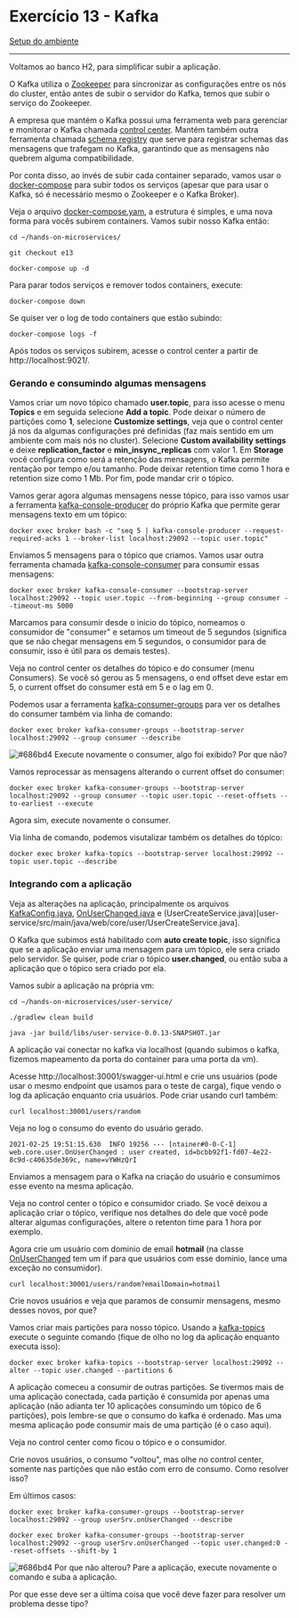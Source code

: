 # Exercício 13 - Kafka
[Setup do ambiente](https://github.com/luizroos/hands-on-microservices)

---

Voltamos ao banco H2, para simplificar subir a aplicação. 


O Kafka utiliza o [Zookeeper](https://zookeeper.apache.org/) para sincronizar as configurações entre os nós do cluster, então antes de subir o servidor do Kafka, temos que subir o serviço do Zookeeper.

A empresa que mantém o Kafka possui uma ferramenta web para gerenciar e monitorar o Kafka chamada [control center](https://docs.confluent.io/platform/current/control-center/index.html). Mantém também outra ferramenta chamada [schema registry](https://docs.confluent.io/platform/current/control-center/index.html) que serve para registrar schemas das mensagens que trafegam no Kafka, garantindo que as mensagens não quebrem alguma compatibilidade.

Por conta disso, ao invés de subir cada container separado, vamos usar o [docker-compose](https://docs.docker.com/compose/) para subir todos os serviços (apesar que para usar o Kafka, só é necessário mesmo o Zookeeper e o Kafka Broker).

Veja o arquivo [docker-compose.yam](docker-compose.yml), a estrutura é simples, e uma nova forma para vocês subirem containers. Vamos subir nosso Kafka então:

```console
cd ~/hands-on-microservices/

git checkout e13

docker-compose up -d
```

Para parar todos serviços e remover todos containers, execute:

```console
docker-compose down
```

Se quiser ver o log de todo containers que estão subindo:

```console
docker-compose logs -f
```

Após todos os serviços subirem, acesse o control center a partir de http://localhost:9021/.

### Gerando e consumindo algumas mensagens

Vamos criar um novo tópico chamado **user.topic**, para isso acesse o menu **Topics** e em seguida selecione **Add a topic**. Pode deixar o número de partições como **1**, selecione **Customize settings**, veja que o control center já nos da algumas configurações pré definidas (faz mais sentido em um ambiente com mais nós no cluster). Selecione **Custom availability settings** e deixe **replication_factor** e **min_insync_replicas** com valor 1. Em **Storage** você configura como será a retenção das mensagens, o Kafka permite rentação por tempo e/ou tamanho. Pode deixar retention time como 1 hora e retention size como 1 Mb. Por fim, pode mandar crir o tópico.

Vamos gerar agora algumas mensagens nesse tópico, para isso vamos usar a ferramenta [kafka-console-producer](https://docs.cloudera.com/documentation/kafka/latest/topics/kafka_command_line.html) do próprio Kafka que permite gerar mensagens texto em um tópico: 

```console
docker exec broker bash -c "seq 5 | kafka-console-producer --request-required-acks 1 --broker-list localhost:29092 --topic user.topic"
```

Enviamos 5 mensagens para o tópico que criamos. Vamos usar outra ferramenta chamada [kafka-console-consumer](https://docs.cloudera.com/documentation/kafka/latest/topics/kafka_command_line.html) para consumir essas mensagens:

```console
docker exec broker kafka-console-consumer --bootstrap-server localhost:29092 --topic user.topic --from-beginning --group consumer --timeout-ms 5000
```

Marcamos para consumir desde o inicio do tópico, nomeamos o consumidor de "consumer" e setamos um timeout de 5 segundos (significa que se não chegar mensagens em 5 segundos, o consumidor para de consumir, isso é útil para os demais testes). 

Veja no control center os detalhes do tópico e do consumer (menu Consumers). Se você só gerou as 5 mensagens, o end offset deve estar em 5, o current offset do consumer está em 5 e o lag em 0.

Podemos usar a ferramenta [kafka-consumer-groups](https://docs.cloudera.com/documentation/kafka/latest/topics/kafka_command_line.html) para ver os detalhes do consumer também via linha de comando:

```console
docker exec broker kafka-consumer-groups --bootstrap-server localhost:29092 --group consumer --describe
```

![#686bd4](https://via.placeholder.com/10/686bd4?text=+) Execute novamente o consumer, algo foi exibido? Por que não?

Vamos reprocessar as mensagens alterando o current offset do consumer:

```console
docker exec broker kafka-consumer-groups --bootstrap-server localhost:29092 --group consumer --topic user.topic --reset-offsets --to-earliest --execute
```

Agora sim, execute novamente o consumer.
 
Via linha de comando, podemos visutalizar também os detalhes do tópico: 

```console
docker exec broker kafka-topics --bootstrap-server localhost:29092 --topic user.topic --describe
```

### Integrando com a aplicação

Veja as alterações na aplicação, principalmente os arquivos [KafkaConfig.java](user-service/src/main/java/web/KafkaConfig.java), [OnUserChanged.java](user-service/src/main/java/web/core/user/OnUserChanged.java) e (UserCreateService.java)[user-service/src/main/java/web/core/user/UserCreateService.java].

O Kafka que subimos está habilitado com **auto create topic**, isso significa que se a aplicação enviar uma mensagem para um tópico, ele sera criado pelo servidor. Se quiser, pode criar o tópico **user.changed**, ou então suba a aplicação que o tópico sera criado por ela.

Vamos subir a aplicação na própria vm:

```console
cd ~/hands-on-microservices/user-service/

./gradlew clean build

java -jar build/libs/user-service-0.0.13-SNAPSHOT.jar
```

A aplicação vai conectar no kafka via localhost (quando subimos o kafka, fizemos mapeamento da porta do container para uma porta da vm).

Acesse http://localhost:30001/swagger-ui.html e crie uns usuários (pode usar o mesmo endpoint que usamos para o teste de carga), fique vendo o log da aplicação enquanto cria usuários. Pode criar usando curl também:

```console
curl localhost:30001/users/random
```

Veja no log o consumo do evento do usuário gerado. 

```console
2021-02-25 19:51:15.630  INFO 19256 --- [ntainer#0-0-C-1] web.core.user.OnUserChanged : user created, id=bcbb92f1-fd07-4e22-8c9d-c40635de369c, name=vYWHzQrI
```

Enviamos a mensagem para o Kafka na criação do usuário e consumimos esse evento na mesma aplicação.

Veja no control center o tópico e consumidor criado. Se você deixou a aplicação criar o tópico, verifique nos detalhes do dele que você pode alterar algumas configurações, altere o retenton time para 1 hora por exemplo.

Agora crie um usuário com dominio de email **hotmail** (na classe [OnUserChanged](user-service/src/main/java/web/core/user/OnUserChanged.java) tem um if para que usuários com esse dominio, lance uma exceção no consumidor). 

```console
curl localhost:30001/users/random?emailDomain=hotmail
```
Crie novos usuários e veja que paramos de consumir mensagens, mesmo desses novos, por que?

Vamos criar mais partições para nosso tópico. Usando a [kafka-topics](https://docs.cloudera.com/documentation/kafka/latest/topics/kafka_command_line.html) execute o seguinte comando (fique de olho no log da aplicação enquanto executa isso):

```console
docker exec broker kafka-topics --bootstrap-server localhost:29092 --alter --topic user.changed --partitions 6
```

A aplicação comeceu a consumir de outras partições. Se tivermos mais de uma aplicação conectada, cada partição é consumida por apenas uma aplicação (não adianta ter 10 aplicações consumindo um tópico de 6 partições), pois lembre-se que o consumo do kafka é ordenado. Mas uma mesma aplicação pode consumir mais de uma partição (é o caso aqui). 

Veja no control center como ficou o tópico e o consumidor.

Crie novos usuários, o consumo "voltou", mas olhe no control center, somente nas partições que não estão com erro de consumo. Como resolver isso? 

Em últimos casos:

```console
docker exec broker kafka-consumer-groups --bootstrap-server localhost:29092 --group userSrv.onUserChanged --describe

docker exec broker kafka-consumer-groups --bootstrap-server localhost:29092 --group userSrv.onUserChanged --topic user.changed:0 --reset-offsets --shift-by 1
```

![#686bd4](https://via.placeholder.com/10/686bd4?text=+) Por que não alterou? Pare a aplicação, execute novamente o comando e suba a aplicação.

Por que esse deve ser a última coisa que você deve fazer para resolver um problema desse tipo?
